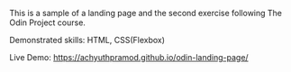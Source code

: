 This is a sample of a landing page and the second exercise following The Odin Project course.

Demonstrated skills: HTML, CSS(Flexbox)
    
Live Demo: https://achyuthpramod.github.io/odin-landing-page/
